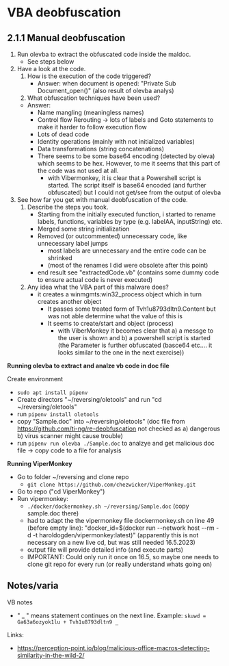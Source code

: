 


# VBA deobfuscation

## 2.1.1 Manual deobfuscation

1. Run olevba to extract the obfuscated code inside the maldoc.
    - See steps below
2. Have a look at the code.
   1. How is the execution of the code triggered?
      - Answer: when document is opened: "Private Sub Document_open()"   (also result of olevba analys)
   2. What obfuscation techniques have been used?
     - Answer: 
       - Name mangling (meaningless names)
       - Control flow Rerouting -> lots of labels and Goto statements to make it harder to follow execution flow
       - Lots of dead code
       - Identity operations (mainly with not initialized variables) 
       - Data transformations (string concatenations)
       - There seems to be some base64 encoding (detected by oleva) which seems to be hex. However, to me it seems that this part of the code was not used at all.
            - with Vibermonkey, it is clear that a Powershell script is started. The script itself is base64 encoded (and further obfuscated) but I could not get/see from the output of olevba 
3. See how far you get with manual deobfuscation of the code.
   1. Describe the steps you took.
        - Starting from the initially executed function, i started to rename labels, functions, variables by type (e.g. labelAA, inputString) etc. 
        - Merged some string initialization
        - Removed (or outcommented) unnecessary code, like unnecessary label jumps
          - most labels are unnecessary and the entire code can be shrinked
          - (most of the renames I did were obsolete after this point)
        - end result see "extractedCode.vb"  (contains some dummy code to ensure actual code is never executed)
   2. Any idea what the VBA part of this malware does?
        - it creates a winmgmts:win32_process object which in turn creates another object
          - It passes some treated form of Tvh1u8793dltn9.Content but was not able determine what the value of this is
          - It seems to create/start and object (process)
            - with ViberMonkey it becomes clear that a) a messge to the user is shown and b) a powershell script is started (the Parameter is further obfuscated (basce64 etc.... it looks similar to the one in the next exercise))
  
  
**Running olevba to extract and analze vb code in doc file**

Create environment
- `sudo apt install pipenv`
- Create directors "~/reversing/oletools" and run "cd ~/reversing/oletools"
- run `pipenv install oletools`
- copy "Sample.doc" into ~/reversing/oletools"  (doc file from https://github.com/ti-ng/re-deobfuscation not checked as a) dangerous b) virus scanner might cause trouble)
- run `pipenv run olevba ./Sample.doc` to analzye and get malicious doc file -> copy code to a file for analysis


**Running ViperMonkey**
- Go to folder ~/reversing and clone repo
  - `git clone https://github.com/chezwicker/ViperMonkey.git`
- Go to repo ("cd ViperMonkey")
- Run vipermonkey: 
    - `./docker/dockermonkey.sh ~/reversing/Sample.doc`  (copy sample.doc there)
    - had to adapt the the vipermonkey file dockermonkey.sh on line 49 (before empty line): "docker_id=$(docker run --network host --rm -d -t haroldogden/vipermonkey:latest)"   (apparently this is not necessary on a new live cd, but was still needed 16.5.2023)    
    - output file will provide detailed info (and execute parts)
    - IMPORTANT: Could only run it once on 16.5, so maybe one needs to clone git repo for every run (or really understand whats going on)

## Notes/varia
VB notes
- " _ " means statement continues on the next line. Example: `skuwd = Ga63a6ozyok1lu + Tvh1u8793dltn9 _`  

Links:
- https://perception-point.io/blog/malicious-office-macros-detecting-similarity-in-the-wild-2/ 